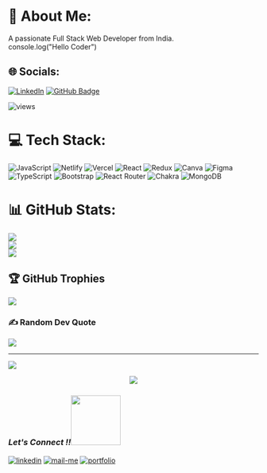# 💫 About Me:
A passionate Full Stack Web Developer from India.<br>console.log("Hello Coder")


## 🌐 Socials:
[![LinkedIn](https://img.shields.io/badge/LinkedIn-%230077B5.svg?logo=linkedin&logoColor=white)](https://www.linkedin.com/in/sonia-diwedi-b15788230/) 
<a href="https://github.com/soniadiwedi?tab=followers" target="blank"><img src="https://img.shields.io/github/followers/soniadiwedi?label=Followers&style=for-the-badge" alt="GitHub Badge"></a>
<p align="left"> <img src="https://komarev.com/ghpvc/?username=soniadiwedi&label=Profile%20views&color=0e75b6&style=for-the-badge" alt="views" />
  
  
  
# 💻 Tech Stack:
![JavaScript](https://img.shields.io/badge/javascript-%23323330.svg?style=for-the-badge&logo=javascript&logoColor=%23F7DF1E) ![Netlify](https://img.shields.io/badge/netlify-%23000000.svg?style=for-the-badge&logo=netlify&logoColor=#00C7B7) ![Vercel](https://img.shields.io/badge/vercel-%23000000.svg?style=for-the-badge&logo=vercel&logoColor=white) ![React](https://img.shields.io/badge/react-%2320232a.svg?style=for-the-badge&logo=react&logoColor=%2361DAFB) ![Redux](https://img.shields.io/badge/redux-%23593d88.svg?style=for-the-badge&logo=redux&logoColor=white) ![Canva](https://img.shields.io/badge/Canva-%2300C4CC.svg?style=for-the-badge&logo=Canva&logoColor=white) 	![Figma](https://img.shields.io/badge/figma-%23F24E1E.svg?style=for-the-badge&logo=figma&logoColor=white) ![TypeScript](https://img.shields.io/badge/typescript-%23007ACC.svg?style=for-the-badge&logo=typescript&logoColor=white) ![Bootstrap](https://img.shields.io/badge/bootstrap-%23563D7C.svg?style=for-the-badge&logo=bootstrap&logoColor=white) ![React Router](https://img.shields.io/badge/React_Router-CA4245?style=for-the-badge&logo=react-router&logoColor=white) ![Chakra](https://img.shields.io/badge/chakra-%234ED1C5.svg?style=for-the-badge&logo=chakraui&logoColor=white) ![MongoDB](https://img.shields.io/badge/MongoDB-%234ea94b.svg?style=for-the-badge&logo=mongodb&logoColor=white)
# 📊 GitHub Stats:
![](https://github-readme-stats.vercel.app/api?username=soniadiwedi&theme=react&hide_border=false&include_all_commits=true&count_private=true)<br/>
![](https://github-readme-streak-stats.herokuapp.com/?user=soniadiwedi&theme=react&hide_border=false)<br/>
![](https://github-readme-stats.vercel.app/api/top-langs/?username=soniadiwedi&theme=react&hide_border=false&include_all_commits=true&count_private=true&layout=compact)

## 🏆 GitHub Trophies
![](https://github-profile-trophy.vercel.app/?username=soniadiwedi&theme=radical&no-frame=false&no-bg=false&margin-w=4)

### ✍️ Random Dev Quote
![](https://quotes-github-readme.vercel.app/api?type=horizontal&theme=merko)

---
[![](https://visitcount.itsvg.in/api?id=soniadiwedi&icon=0&color=0)](https://visitcount.itsvg.in)
  
  <p align="center">
<img src="https://quotes-github-readme.vercel.app/api?type=horizontal&theme=gruvbox" />
</p>

<h3><i>Let's Connect !!<img src="https://raw.githubusercontent.com/ShahriarShafin/ShahriarShafin/main/Assets/handshake.gif" width="100" /></i></h3>
<span align="left">
  <a href="https://www.linkedin.com/in/sonia-diwedi-b15788230/" target="_blank"><img align="center" src="https://img.shields.io/badge/LinkedIn-0077B5?style=for-the-badge&logo=linkedin&logoColor=white" alt="linkedin" /></a>
  <a  href="mailto:devn5900@gmail.com" ><img align="center" src="https://img.shields.io/badge/Gmail-D14836?style=for-the-badge&logo=gmail&logoColor=white" alt="mail-me" /></a>
  <a href="https://soniadiwedi.github.io/" target="_blank"><img align="center" src="https://img.shields.io/badge/portfolio-000000?style=for-the-badge&logoColor=white" alt="portfolio" /></a>
</span>
<br />


<!-- Proudly created with GPRM ( https://gprm.itsvg.in ) -->
